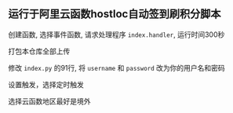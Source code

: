 ## 运行于阿里云函数hostloc自动签到刷积分脚本

创建函数, 选择事件函数, 请求处理程序 `index.handler`, 运行时间300秒

打包本仓库全部上传

修改 `index.py` 的91行, 将 `username` 和 `password` 改为你的用户名和密码

设置触发，选择定时触发

选择云函数地区最好是境外